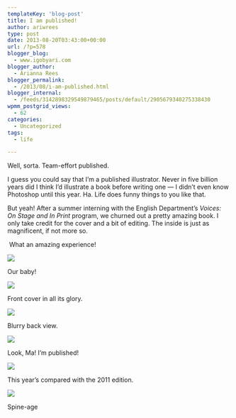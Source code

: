 ```yaml
---
templateKey: 'blog-post'
title: I am published!
author: ariwrees
type: post
date: 2013-08-20T03:43:00+00:00
url: /?p=578
blogger_blog:
  - www.igobyari.com
blogger_author:
  - Arianna Rees
blogger_permalink:
  - /2013/08/i-am-published.html
blogger_internal:
  - /feeds/3142898329549879465/posts/default/2905679340275338430
wpmm_postgrid_views:
  - 62
categories:
  - Uncategorized
tags:
  - life

---
```

Well, sorta. Team-effort published. 

I guess you could say that I’m a published illustrator. Never in five billion years did I think I’d illustrate a book before writing one — I didn’t even know Photoshop until this year. Ha. Life does funny things to you like that. 

But yeah! After a summer interning with the English Department’s _Voices: On Stage and In Print_ program, we churned out a pretty amazing book. I only take credit for the cover and a bit of editing. The inside is just as magnificent, if not more so.  

 What an amazing experience!

[![](https://www.igobyari.com/wp-content/uploads/2013/08/DSC8104.jpg)](https://www.igobyari.com/wp-content/uploads/2013/08/DSC8104-1.jpg)

Our baby! 

[![](https://www.igobyari.com/wp-content/uploads/2013/08/DSC8106.jpg)](https://www.igobyari.com/wp-content/uploads/2013/08/DSC8106-1.jpg)

Front cover in all its glory. 

[![](https://www.igobyari.com/wp-content/uploads/2013/08/DSC8110.jpg)](https://www.igobyari.com/wp-content/uploads/2013/08/DSC8110-1.jpg)

Blurry back view.

[![](https://www.igobyari.com/wp-content/uploads/2013/08/DSC8115.jpg)](https://www.igobyari.com/wp-content/uploads/2013/08/DSC8115-1.jpg)

Look, Ma! I’m published!

[![](https://www.igobyari.com/wp-content/uploads/2013/08/DSC8116.jpg)](https://www.igobyari.com/wp-content/uploads/2013/08/DSC8116-1.jpg)

This year’s compared with the 2011 edition. 

[![](https://www.igobyari.com/wp-content/uploads/2013/08/DSC8117.jpg)](https://www.igobyari.com/wp-content/uploads/2013/08/DSC8117-1.jpg)

Spine-age